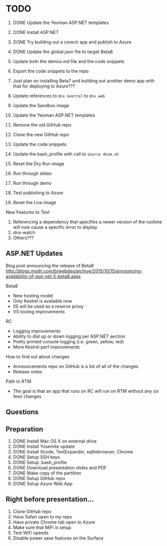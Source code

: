 
# TODO

1. DONE Update the Yeoman ASP.NET templates
1. DONE Install ASP.NET
1. DONE Try building out a coreclr app and publish to Azure
1. DONE Update the global.json file to target Beta8
 1. Update both the demos.md file and the code snippets
1. Export the code snippets to the repo

1. Just plan on installing Beta7 and building out another demo app with that for deploying to Azure???

1. Update references to `dnx kestrel` to `dnx web`

1. Update the Sandbox image
 1. Update the Yeoman ASP.NET templates
 1. Remove the old GitHub repo
 1. Clone the new GitHub repo
 1. Update the code snippets
 1. Update the bash_profile with call to `source dnvm.sh`

1. Reset the Dry Run image
1. Run through slides
1. Run through demo
1. Test publishing to Azure
1. Reset the Live image

New Features to Test

1. Referencing a dependency that specifies a newer version of the runtime will
now cause a specific error to display
1. dnx-watch
1. Others???

## ASP.NET Updates

Blog post announcing the release of Beta8
	http://blogs.msdn.com/b/webdev/archive/2015/10/15/announcing-availability-of-asp-net-5-beta8.aspx

Beta8

* New hosting model
* Only Kestrel is available now
* IIS will be used as a reserve proxy
* VS tooling improvements

RC

* Logging improvements
* Ability to dial up or down logging per ASP.NET section
* Pretty printed console logging (i.e. green, yellow, red)
* More Kestrel perf improvements

How to find out about changes

* Announcements repo on GitHub is a list of all of the changes
* Release notes

Path to RTM

* The goal is that an app that runs on RC will run on RTM without any (or few) changes

## Questions

## Preparation

1. DONE Install Mac OS X on external drive
1. DONE Install Yosemite update
1. DONE Install Xcode, TextExpander, sqlitebrowser, Chrome
1. DONE Setup SSH keys
1. DONE Setup .bash_profile
1. DONE Download presentation slides and PDF
1. DONE Make copy of the partition
1. DONE Setup GitHub repo
1. DONE Setup Azure Web App

## Right before presentation...

1. Clone GitHub repo
1. Have Safari open to my repo
1. Have private Chrome tab open to Azure
1. Make sure that MiFi is setup
1. Test WiFi speeds
1. Disable power save features on the Surface
